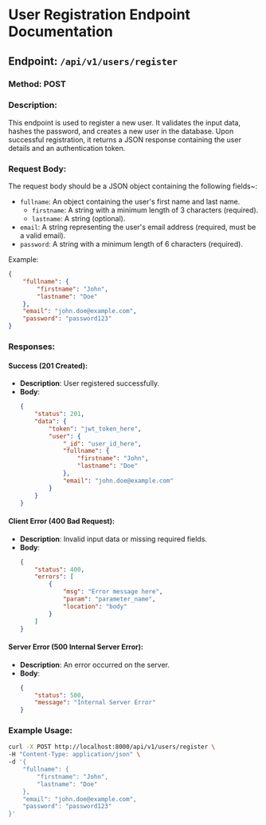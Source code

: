 # User Registration Endpoint Documentation

## Endpoint: `/api/v1/users/register`

### Method: POST

### Description:
This endpoint is used to register a new user. It validates the input data, hashes the password, and creates a new user in the database. Upon successful registration, it returns a JSON response containing the user details and an authentication token.

### Request Body:
The request body should be a JSON object containing the following fields~:

- `fullname`: An object containing the user's first name and last name.
    - `firstname`: A string with a minimum length of 3 characters (required).
    - `lastname`: A string (optional).
- `email`: A string representing the user's email address (required, must be a valid email).
- `password`: A string with a minimum length of 6 characters (required).

Example:
```json
{
    "fullname": {
        "firstname": "John",
        "lastname": "Doe"
    },
    "email": "john.doe@example.com",
    "password": "password123"
}
```

### Responses:

#### Success (201 Created):
- **Description**: User registered successfully.
- **Body**:
    ```json
    {
        "status": 201,
        "data": {
            "token": "jwt_token_here",
            "user": {
                "_id": "user_id_here",
                "fullname": {
                    "firstname": "John",
                    "lastname": "Doe"
                },
                "email": "john.doe@example.com"
            }
        }
    }
    ```

#### Client Error (400 Bad Request):
- **Description**: Invalid input data or missing required fields.
- **Body**:
    ```json
    {
        "status": 400,
        "errors": [
            {
                "msg": "Error message here",
                "param": "parameter_name",
                "location": "body"
            }
        ]
    }
    ```

#### Server Error (500 Internal Server Error):
- **Description**: An error occurred on the server.
- **Body**:
    ```json
    {
        "status": 500,
        "message": "Internal Server Error"
    }
    ```

### Example Usage:
```bash
curl -X POST http://localhost:8000/api/v1/users/register \
-H "Content-Type: application/json" \
-d '{
    "fullname": {
        "firstname": "John",
        "lastname": "Doe"
    },
    "email": "john.doe@example.com",
    "password": "password123"
}'
```